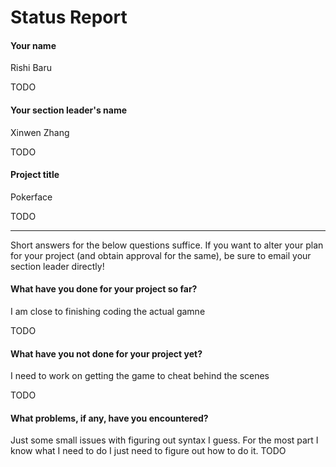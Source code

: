 # Status Report

#### Your name

Rishi Baru

TODO

#### Your section leader's name
Xinwen Zhang

TODO

#### Project title

Pokerface

TODO

***

Short answers for the below questions suffice. If you want to alter your plan for your project (and obtain approval for the same), be sure to email your section leader directly!

#### What have you done for your project so far?

I am close to finishing coding the actual gamne 

TODO

#### What have you not done for your project yet?

I need to work on getting the game to cheat behind the scenes

TODO

#### What problems, if any, have you encountered?

Just some small issues with figuring out syntax I guess. For the most part I know what I need to do I just need to figure out how to do it. 
TODO
